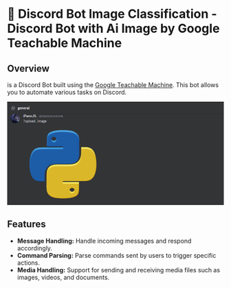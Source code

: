 # 🚀 Discord Bot Image Classification - Discord Bot with Ai Image by Google Teachable Machine


## Overview

is a Discord Bot built using the [Google Teachable Machine]([https://ckptw.mengkodingan.my.id/](https://teachablemachine.withgoogle.com/)). This bot allows you to automate various tasks on Discord.

![alt text](/images/image.png)

## Features

- **Message Handling:** Handle incoming messages and respond accordingly.
- **Command Parsing:** Parse commands sent by users to trigger specific actions.
- **Media Handling:** Support for sending and receiving media files such as images, videos, and documents.
